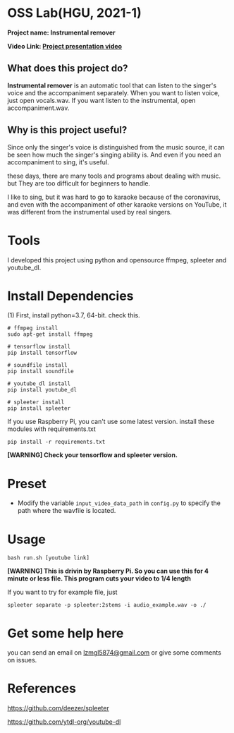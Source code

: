 # OSS Lab(HGU, 2021-1)
**Project name: Instrumental remover**


**Video Link: [Project presentation video]()**


## What does this project do?

**Instrumental remover** is an automatic tool that can listen to the singer's voice and the accompaniment separately.
When you want to listen voice, just open vocals.wav. If you want listen to the instrumental, open accompaniment.wav.


## Why is this project useful?
Since only the singer's voice is distinguished from the music source, it can be seen how much the singer's singing ability is.
And even if you need an accompaniment to sing, it's useful.

these days, there are many tools and programs about dealing with music. but They are too difficult for beginners to handle.

I like to sing, but it was hard to go to karaoke because of the coronavirus, and even with the accompaniment of other karaoke versions on YouTube, it was different from the instrumental used by real singers.

# Tools

I developed this project using python and opensource ffmpeg, spleeter and youtube_dl.

# Install Dependencies

(1) First, install python=3.7, 64-bit. check this.
```
# ffmpeg install
sudo apt-get install ffmpeg
```
```
# tensorflow install
pip install tensorflow
```
```
# soundfile install
pip install soundfile
```
```
# youtube_dl install
pip install youtube_dl
```
```
# spleeter install
pip install spleeter
```
If you use Raspberry Pi, you can't use some latest version. install these modules with requirements.txt
```
pip install -r requirements.txt
```
**[WARNING] Check your tensorflow and spleeter version.**


# Preset

* Modify the variable ``input_video_data_path`` in ``config.py`` to specify the path where the wavfile is located.

# Usage
```
bash run.sh [youtube link]
```
**[WARNING] This is drivin by Raspberry Pi. So you can use this for 4 minute or less file. This program cuts your video to 1/4 length**

If you want to try for example file, just
```
spleeter separate -p spleeter:2stems -i audio_example.wav -o ./
```

# Get some help here

you can send an email on lzmgl5874@gmail.com or give some comments on issues.


# References

https://github.com/deezer/spleeter

https://github.com/ytdl-org/youtube-dl